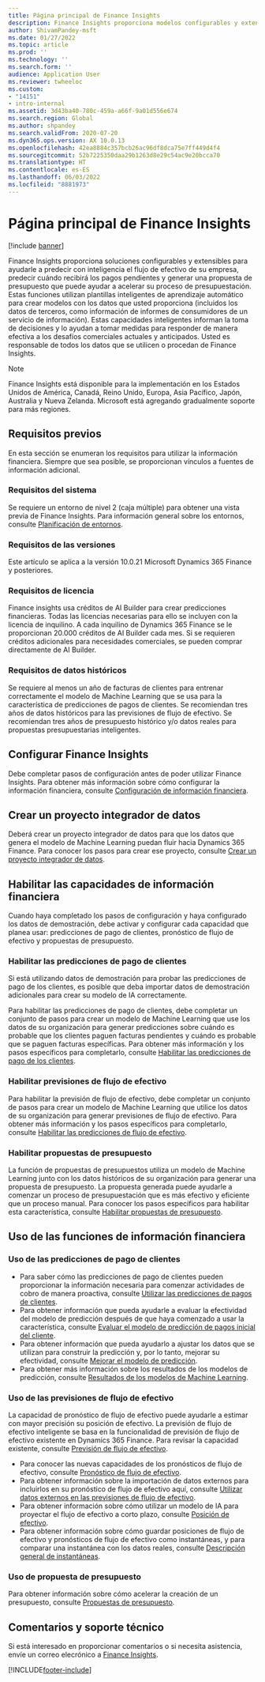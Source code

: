 ```yaml
---
title: Página principal de Finance Insights
description: Finance Insights proporciona modelos configurables y extensibles para ayudarle a predecir con precisión e inteligencia el flujo de efectivo de su empresa, predecir cuándo recibirá los pagos pendientes y generar una propuesta de presupuesto que puede acelerar su proceso de presupuestación. Todas estas características se basan en modelos de Machine Learning inteligentes.
author: ShivamPandey-msft
ms.date: 01/27/2022
ms.topic: article
ms.prod: ''
ms.technology: ''
ms.search.form: ''
audience: Application User
ms.reviewer: twheeloc
ms.custom:
- "14151"
- intro-internal
ms.assetid: 3d43ba40-780c-459a-a66f-9a01d556e674
ms.search.region: Global
ms.author: shpandey
ms.search.validFrom: 2020-07-20
ms.dyn365.ops.version: AX 10.0.13
ms.openlocfilehash: 42ea8884c357bcb26ac96df8dca75e7ff449d4f4
ms.sourcegitcommit: 52b7225350daa29b1263d8e29c54ac9e20bcca70
ms.translationtype: HT
ms.contentlocale: es-ES
ms.lasthandoff: 06/03/2022
ms.locfileid: "8881973"
---
```

# <a name="finance-insights-home-page"></a>Página principal de Finance Insights

[!include [banner](../includes/banner.md)]

Finance Insights proporciona soluciones configurables y extensibles para ayudarle a predecir con inteligencia el flujo de efectivo de su empresa, predecir cuándo recibirá los pagos pendientes y generar una propuesta de presupuesto que puede ayudar a acelerar su proceso de presupuestación. Estas funciones utilizan plantillas inteligentes de aprendizaje automático para crear modelos con los datos que usted proporciona (incluidos los datos de terceros, como información de informes de consumidores de un servicio de información). Estas capacidades inteligentes informan la toma de decisiones y lo ayudan a tomar medidas para responder de manera efectiva a los desafíos comerciales actuales y anticipados. Usted es responsable de todos los datos que se utilicen o procedan de Finance Insights.

> [!NOTE]
> Finance Insights está disponible para la implementación en los Estados Unidos de América, Canadá, Reino Unido, Europa, Asia Pacífico, Japón, Australia y Nueva Zelanda. Microsoft está agregando gradualmente soporte para más regiones.

## <a name="prerequisites"></a>Requisitos previos

En esta sección se enumeran los requisitos para utilizar la información financiera. Siempre que sea posible, se proporcionan vínculos a fuentes de información adicional.

### <a name="system-requirements"></a>Requisitos del sistema

Se requiere un entorno de nivel 2 (caja múltiple) para obtener una vista previa de Finance Insights. Para información general sobre los entornos, consulte [Planificación de entornos](../../fin-ops-core/fin-ops/imp-lifecycle/environment-planning.md).

### <a name="version-requirements"></a>Requisitos de las versiones

Este artículo se aplica a la versión 10.0.21 Microsoft Dynamics 365 Finance y posteriores.

### <a name="license-requirements"></a>Requisitos de licencia

Finance insights usa créditos de AI Builder para crear predicciones financieras. Todas las licencias necesarias para ello se incluyen con la licencia de inquilino. A cada inquilino de Dynamics 365 Finance se le proporcionan 20.000 créditos de AI Builder cada mes. Si se requieren créditos adicionales para necesidades comerciales, se pueden comprar directamente de AI Builder.

### <a name="historical-data-requirements"></a>Requisitos de datos históricos

Se requiere al menos un año de facturas de clientes para entrenar correctamente el modelo de Machine Learning que se usa para la característica de predicciones de pagos de clientes. Se recomiendan tres años de datos históricos para las previsiones de flujo de efectivo. Se recomiendan tres años de presupuesto histórico y/o datos reales para propuestas presupuestarias inteligentes.

## <a name="configure-finance-insights"></a>Configurar Finance Insights

Debe completar pasos de configuración antes de poder utilizar Finance Insights. Para obtener más información sobre cómo configurar la información financiera, consulte [Configuración de información financiera](configure-for-fin-insites.md).

## <a name="create-a-data-integrator-project"></a>Crear un proyecto integrador de datos

Deberá crear un proyecto integrador de datos para que los datos que genera el modelo de Machine Learning puedan fluir hacia Dynamics 365 Finance. Para conocer los pasos para crear ese proyecto, consulte [Crear un proyecto integrador de datos](create-data-integrate-project.md).

## <a name="enable-finance-insights-capabilities"></a>Habilitar las capacidades de información financiera

Cuando haya completado los pasos de configuración y haya configurado los datos de demostración, debe activar y configurar cada capacidad que planea usar: predicciones de pago de clientes, pronóstico de flujo de efectivo y propuestas de presupuesto.

### <a name="enable-customer-payment-predictions"></a>Habilitar las predicciones de pago de clientes
Si está utilizando datos de demostración para probar las predicciones de pago de los clientes, es posible que deba importar datos de demostración adicionales para crear su modelo de IA correctamente. 

Para habilitar las predicciones de pago de clientes, debe completar un conjunto de pasos para crear un modelo de Machine Learning que use los datos de su organización para generar predicciones sobre cuándo es probable que los clientes paguen facturas pendientes y cuándo es probable que se paguen facturas específicas. Para obtener más información y los pasos específicos para completarlo, consulte [Habilitar las predicciones de pago de los clientes](enable-cust-paymnt-prediction.md). 

### <a name="enable-cash-flow-forecasting"></a>Habilitar previsiones de flujo de efectivo
Para habilitar la previsión de flujo de efectivo, debe completar un conjunto de pasos para crear un modelo de Machine Learning que utilice los datos de su organización para generar previsiones de flujo de efectivo. Para obtener más información y los pasos específicos para completarlo, consulte [Habilitar las predicciones de flujo de efectivo](enable-cash-flow-forecasting.md).

### <a name="enable-budget-proposals"></a>Habilitar propuestas de presupuesto

La función de propuestas de presupuestos utiliza un modelo de Machine Learning junto con los datos históricos de su organización para generar una propuesta de presupuesto. La propuesta generada puede ayudarle a comenzar un proceso de presupuestación que es más efectivo y eficiente que un proceso manual. Para conocer los pasos específicos para habilitar esta característica, consulte [Habilitar propuestas de presupuesto](enable-budget-proposal.md). 

## <a name="using-finance-insights-features"></a>Uso de las funciones de información financiera

### <a name="using-customer-payment-predictions"></a>Uso de las predicciones de pago de clientes

- Para saber cómo las predicciones de pago de clientes pueden proporcionar la información necesaria para comenzar actividades de cobro de manera proactiva, consulte [Utilizar las predicciones de pagos de clientes](use-customer-payment-predictions.md).
- Para obtener información que pueda ayudarle a evaluar la efectividad del modelo de predicción después de que haya comenzado a usar la característica, consulte [Evaluar el modelo de predicción de pagos inicial del cliente](evaluate-payment-prediction.md).
- Para obtener información que pueda ayudarlo a ajustar los datos que se utilizan para construir la predicción y, por lo tanto, mejorar su efectividad, consulte [Mejorar el modelo de predicción](improve-model.md).
- Para obtener más información sobre los resultados de los modelos de predicción, consulte [Resultados de los modelos de Machine Learning](confusion-matrix.md).

### <a name="using-cash-flow-forecasts"></a>Uso de las previsiones de flujo de efectivo

La capacidad de pronóstico de flujo de efectivo puede ayudarle a estimar con mayor precisión su posición de efectivo. La previsión de flujo de efectivo inteligente se basa en la funcionalidad de previsión de flujo de efectivo existente en Dynamics 365 Finance. Para revisar la capacidad existente, consulte [Previsión de flujo de efectivo](../cash-bank-management/cash-flow-forecasting.md).

- Para conocer las nuevas capacidades de los pronósticos de flujo de efectivo, consulte [Pronóstico de flujo de efectivo](cash-flow-forecast-intro.md).
- Para obtener información sobre la importación de datos externos para incluirlos en su pronóstico de flujo de efectivo aquí, consulte [Utilizar datos externos en las previsiones de flujo de efectivo](external-data-in-cash-flow.md). 
- Para obtener información sobre cómo utilizar un modelo de IA para proyectar el flujo de efectivo a corto plazo, consulte [Posición de efectivo](cash-position.md).
- Para obtener información sobre cómo guardar posiciones de flujo de efectivo y pronósticos de flujo de efectivo como instantáneas, y para comparar una instantánea con los datos reales, consulte [Descripción general de instantáneas](payment-snapshots.md).

### <a name="using-budget-proposal"></a>Uso de propuesta de presupuesto

Para obtener información sobre cómo acelerar la creación de un presupuesto, consulte [Propuestas de presupuesto](budget-proposals.md). 

## <a name="feedback-and-support"></a>Comentarios y soporte técnico

Si está interesado en proporcionar comentarios o si necesita asistencia, envíe un correo elecrónico a [Finance Insights](mailto:fiap@microsoft.com).

[!INCLUDE[footer-include](../../includes/footer-banner.md)]
